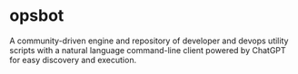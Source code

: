 # opsbot
A community-driven engine and repository of developer and devops utility scripts with a natural language command-line client powered by ChatGPT for easy discovery and execution.

